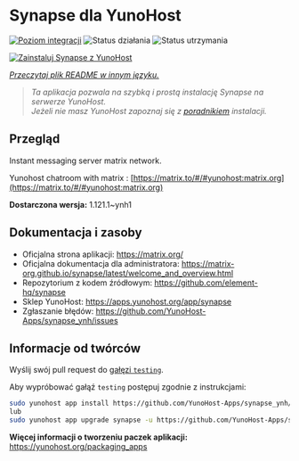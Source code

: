 <!--
To README zostało automatycznie wygenerowane przez <https://github.com/YunoHost/apps/tree/master/tools/readme_generator>
Nie powinno być ono edytowane ręcznie.
-->

# Synapse dla YunoHost

[![Poziom integracji](https://apps.yunohost.org/badge/integration/synapse)](https://ci-apps.yunohost.org/ci/apps/synapse/)
![Status działania](https://apps.yunohost.org/badge/state/synapse)
![Status utrzymania](https://apps.yunohost.org/badge/maintained/synapse)

[![Zainstaluj Synapse z YunoHost](https://install-app.yunohost.org/install-with-yunohost.svg)](https://install-app.yunohost.org/?app=synapse)

*[Przeczytaj plik README w innym języku.](./ALL_README.md)*

> *Ta aplikacja pozwala na szybką i prostą instalację Synapse na serwerze YunoHost.*  
> *Jeżeli nie masz YunoHost zapoznaj się z [poradnikiem](https://yunohost.org/install) instalacji.*

## Przegląd

Instant messaging server matrix network.

Yunohost chatroom with matrix : [https://matrix.to/#/#yunohost:matrix.org](https://matrix.to/#/#yunohost:matrix.org)


**Dostarczona wersja:** 1.121.1~ynh1
## Dokumentacja i zasoby

- Oficjalna strona aplikacji: <https://matrix.org/>
- Oficjalna dokumentacja dla administratora: <https://matrix-org.github.io/synapse/latest/welcome_and_overview.html>
- Repozytorium z kodem źródłowym: <https://github.com/element-hq/synapse>
- Sklep YunoHost: <https://apps.yunohost.org/app/synapse>
- Zgłaszanie błędów: <https://github.com/YunoHost-Apps/synapse_ynh/issues>

## Informacje od twórców

Wyślij swój pull request do [gałęzi `testing`](https://github.com/YunoHost-Apps/synapse_ynh/tree/testing).

Aby wypróbować gałąź `testing` postępuj zgodnie z instrukcjami:

```bash
sudo yunohost app install https://github.com/YunoHost-Apps/synapse_ynh/tree/testing --debug
lub
sudo yunohost app upgrade synapse -u https://github.com/YunoHost-Apps/synapse_ynh/tree/testing --debug
```

**Więcej informacji o tworzeniu paczek aplikacji:** <https://yunohost.org/packaging_apps>
